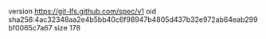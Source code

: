 version https://git-lfs.github.com/spec/v1
oid sha256:4ac32348aa2e4b5bb40c6f98947b4805d437b32e972ab64eab299bf0065c7a67
size 178
